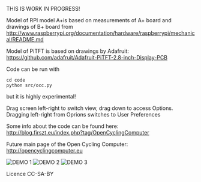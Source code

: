 THIS IS WORK IN PROGRESS!

Model of RPI model A+is based on measurements of A+ board and drawings of B+ board from
http://www.raspberrypi.org/documentation/hardware/raspberrypi/mechanical/README.md

Model of PiTFT is based on drawings by Adafruit:
https://github.com/adafruit/Adafruit-PiTFT-2.8-inch-Display-PCB

Code can be run with
```
cd code
python src/occ.py
```
but it is highly experimental!

Drag screen left-right to switch view, drag down to access Options.
Dragging left-right from Oprions switches to User Preferences

Some info about the code can be found here:
http://blog.firszt.eu/index.php?tag/OpenCyclingComputer

Future main page of the Open Cycling Computer: http://opencyclingcomputer.eu

![DEMO 1](https://github.com/PrzemoF/Open-Cycling-Computer/blob/master/code/demo_screenshoots/demo_1.png?raw=true)
![DEMO 2](https://github.com/PrzemoF/Open-Cycling-Computer/blob/master/code/demo_screenshoots/demo_2.png?raw=true)
![DEMO 3](https://github.com/PrzemoF/Open-Cycling-Computer/blob/master/code/demo_screenshoots/demo_3.png?raw=true)

Licence CC-SA-BY

